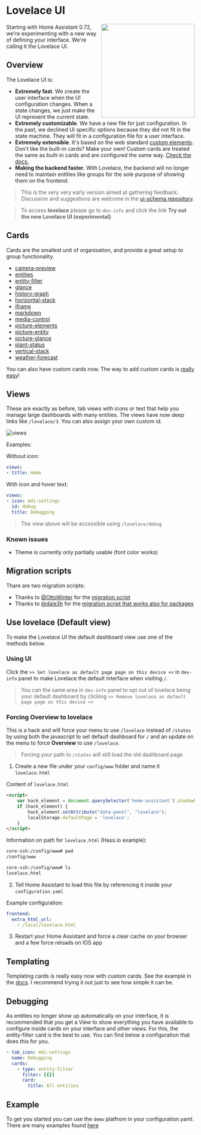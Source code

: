 # Lovelace UI 

<img align="right" height="250px" src="https://user-images.githubusercontent.com/7738048/41777567-6f8caa1a-7634-11e8-8ff4-a0589240d724.png">

Starting with Home Assistant 0.72, we're experimenting with a new way of defining your interface. We're calling it the Lovelace UI.

## Overview
The Lovelace UI is:

 - **Extremely fast**. We create the user interface when the UI configuration changes. When a state changes, we just make the UI represent the current state.
 - **Extremely customizable**. We have a new file for just configuration. In the past, we declined UI specific options because they did not fit in the state machine. They will fit in a configuration file for a user interface.
 - **Extremely extensible**. It's based on the web standard [custom elements](https://developer.mozilla.org/en-US/docs/Web/Web_Components/Using_custom_elements). Don't like the built-in cards? Make your own! Custom cards are treated the same as built-in cards and are configured the same way. [Check the docs.](https://developers.home-assistant.io/docs/en/lovelace_custom_card.html)
 - **Making the backend faster**. With Lovelace, the backend will no longer need to maintain entities like groups for the sole purpose of showing them on the frontend.

> This is the very very early version aimed at gathering feedback. Discussion and suggestions are welcome in the [ui-schema repository](https://github.com/home-assistant/ui-schema/issues).

> To access **lovelace** please go to `dev-info` and click the link **Try out the new Lovelace UI (experimental)** 

## Cards
Cards are the smallest unit of organisation, and provide a great setup to group functionality. 

- [camera-preview](card-camera-preview.md)
- [entities](card-entities.md)
- [entity-filter](card-entity-filter.md)
- [glance](card-glance.md)
- [history-graph](card-history-graph.md)
- [horizontal-stack](card-horizontal-stack.md)
- [iframe](card-iframe.md)
- [markdown](card-markdown.md)
- [media-control](card-media-control.md)
- [picture-elements](card-picture-elements.md)
- [picture-entity](card-picture-entity.md)
- [picture-glance](card-picture-glance.md)
- [plant-status](card-plant-status.md)
- [vertical-stack](card-vertical-stack.md)
- [weather-forecast](card-weather-forecast.md)

You can also have custom cards now. The way to add custom cards is [really easy](https://developers.home-assistant.io/docs/en/lovelace_custom_card.html)!

## Views
These are exactly as before, tab views with icons or text that help you manage large dashboards with many entities. The views have now deep links like `/lovelace/3`. You can also assign your own custom id.

![views](https://user-images.githubusercontent.com/7738048/41777460-0c432b6e-7634-11e8-8738-ca078a552d06.gif)

Examples:

Without icon:
```yaml
views:
- title: Home
```

With icon and hover text:
```yaml
views:
- icon: mdi:settings
  id: debug
  title: Debugging
```

> The view above will be accessible using `/lovelace/debug`

### Known issues

- Theme is currently only partially usable (font color works)

## Migration scripts

Thare are two migration scripts:

- Thanks to [@OttoWinter](https://github.com/OttoWinter) for the [migration script](https://gist.github.com/OttoWinter/730383148041824bc47786ea292572f8)
- Thanks to [@dale3h](https://github.com/dale3h) for the [migration script that works also for packages](https://github.com/dale3h/python-lovelace)


## Use lovelace (Default view)

To make the Lovelace UI the default dashboard view use one of the methods below.

### Using UI

Click the `>> Set lovelace as default page page on this device <<` in `dev-info` panel to make Lovelace the default interface when visiting `/`. 

> You can the same area in `dev-info` panel to opt out of lovelace being your default dashboard by clicking `>> Remove lovelace as default page page on this device <<`

### Forcing Overview to lovelace

This is a hack and will force your menu to use `/lovelace` instead of `/states` by using both the javascript to set default dashboard for `/` and an update on the menu to force **Overview** to use `/lovelace`. 

> Forcing your path to `/states` will still load the old dashboard page

1. Create a new file under your `config/www` folder and name it `lovelace.html`

Content of `lovelace.html`

```html
<script>
    var hack_element = document.querySelector('home-assistant').shadowRoot.querySelector('home-assistant-main').shadowRoot.querySelector('ha-sidebar').shadowRoot.querySelector('paper-icon-item[data-panel="states"]');
    if (hack_element) {
        hack_element.setAttribute("data-panel", "lovelace");
        localStorage.defaultPage = 'lovelace';
    }
</script>
```

Information on path for `lovelace.html` (Hass.io example):

```bash
core-ssh:/config/www# pwd
/config/www

core-ssh:/config/www# ls 
lovelace.html
```

2. Tell Home Assistant to load this file by referencing it inside your `configuration.yaml`

Example configuration:

```yaml
frontend:
  extra_html_url:
    - /local/lovelace.html
```

3. Restart your Home Assistant and force a clear cache on your browser and a few force reloads on IOS app

## Templating
Templating cards is really easy now with custom cards. See the example in the [docs](https://developers.home-assistant.io/docs/en/lovelace_custom_card.html#defining-your-card). I recommend trying it out just to see how simple it can be.

## Debugging
As entities no longer show up automatically on your interface, it is recommended that you get a View to show everything you have available to configure inside cards on your interface and other views. For this, the entity-filter card is the best to use. You can find below a configuration that does this for you. 

```yaml
- tab_icon: mdi:settings
  name: Debugging
  cards:
    - type: entity-filter
      filter: [{}]
      card:
        title: All entities
```

## Example
To get you started you can use the `demo` platfrom in your configuration.yaml. There are many examples found [here](https://github.com/home-assistant/ui-schema/blob/master/dev_repo_test_config)
